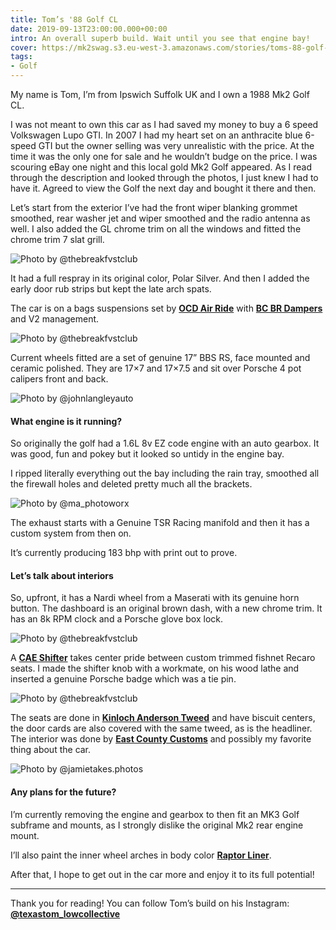 ```yaml
---
title: Tom’s '88 Golf CL
date: 2019-09-13T23:00:00.000+00:00
intro: An overall superb build. Wait until you see that engine bay!
cover: https://mk2swag.s3.eu-west-3.amazonaws.com/stories/toms-88-golf-cl-cover.jpg
tags:
- Golf
---
```

My name is Tom, I’m from Ipswich Suffolk UK and I own a 1988 Mk2 Golf CL.

I was not meant to own this car as I had saved my money to buy a 6 speed Volkswagen Lupo GTI. In 2007 I had my heart set on an anthracite blue 6-speed GTI but the owner selling was very unrealistic with the price. At the time it was the only one for sale and he wouldn’t budge on the price. I was scouring eBay one night and this local gold Mk2 Golf appeared. As I read through the description and looked through the photos, I just knew I had to have it. Agreed to view the Golf the next day and bought it there and then.

Let’s start from the exterior I’ve had the front wiper blanking grommet smoothed, rear washer jet and wiper smoothed and the radio antenna as well. I also added the GL chrome trim on all the windows and fitted the chrome trim 7 slat grill.

![Photo by @thebreakfvstclub](https://mk2swag.s3.eu-west-3.amazonaws.com/stories/toms-88-golf-cl-exterior-1.jpg)

It had a full respray in its original color, Polar Silver. And then I added the early door rub strips but kept the late arch spats.

The car is on a bags suspensions set by [**OCD Air Ride**](http://www.onlychargeddubs.co.uk/) with [**BC BR Dampers**](http://www.bc-racing.co.uk/br-series-coilovers) and V2 management.

![Photo by @thebreakfvstclub](https://mk2swag.s3.eu-west-3.amazonaws.com/stories/toms-88-golf-cl-exterior-2.jpg)

Current wheels fitted are a set of genuine 17” BBS RS, face mounted and ceramic polished. They are 17×7 and 17×7.5 and sit over Porsche 4 pot calipers front and back.

![Photo by @johnlangleyauto](https://mk2swag.s3.eu-west-3.amazonaws.com/stories/toms-88-golf-cl-wheels.jpg)

#### What engine is it running?

So originally the golf had a 1.6L 8v EZ code engine with an auto gearbox. It was good, fun and pokey but it looked so untidy in the engine bay.

I ripped literally everything out the bay including the rain tray, smoothed all the firewall holes and deleted pretty much all the brackets.

![Photo by @ma_photoworx](https://mk2swag.s3.eu-west-3.amazonaws.com/stories/toms-88-golf-cl-engine.jpg)

The exhaust starts with a Genuine TSR Racing manifold and then it has a custom system from then on.

It’s currently producing 183 bhp with print out to prove.

#### Let’s talk about interiors

So, upfront, it has a Nardi wheel from a Maserati with its genuine horn button. The dashboard is an original brown dash, with a new chrome trim. It has an 8k RPM clock and a Porsche glove box lock.

![Photo by @thebreakfvstclub](https://mk2swag.s3.eu-west-3.amazonaws.com/stories/toms-88-golf-cl-interior-1.jpg)

A [**CAE Shifter**](https://cae-racing.de/) takes center pride between custom trimmed fishnet Recaro seats. I made the shifter knob with a workmate, on his wood lathe and inserted a genuine Porsche badge which was a tie pin.

![Photo by @thebreakfvstclub](https://mk2swag.s3.eu-west-3.amazonaws.com/stories/toms-88-golf-cl-interior-2.jpg)

The seats are done in [**Kinloch Anderson Tweed**](https://www.kinlochanderson.com/shop/tartan-fabric/fabric-by-the-metre/tweed-cloth-by-the-metre) and have biscuit centers, the door cards are also covered with the same tweed, as is the headliner. The interior was done by [**East County Customs**](https://www.eastcountycustoms.co.uk/) and possibly my favorite thing about the car.

![Photo by @jamietakes.photos](https://mk2swag.s3.eu-west-3.amazonaws.com/stories/toms-88-golf-cl-interior-3.jpg)

#### Any plans for the future?

I’m currently removing the engine and gearbox to then fit an MK3 Golf subframe and mounts, as I strongly dislike the original Mk2 rear engine mount.

I’ll also paint the inner wheel arches in body color [**Raptor Liner**](https://www.raptorliner.com.au/).

After that, I hope to get out in the car more and enjoy it to its full potential!

***

Thank you for reading! You can follow Tom’s build on his Instagram: [**@texastom_lowcollective**](https://www.instagram.com/texastom_lowcollective/)
